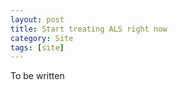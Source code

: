 ```yaml
---
layout: post
title: Start treating ALS right now
category: Site
tags: [site]
---
```


To be written
